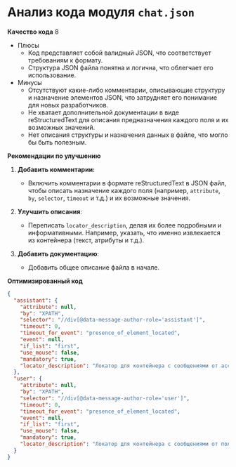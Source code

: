 # Анализ кода модуля `chat.json`

**Качество кода**
8
-  Плюсы
    - Код представляет собой валидный JSON, что соответствует требованиям к формату.
    - Структура JSON файла понятна и логична, что облегчает его использование.
-  Минусы
    - Отсутствуют какие-либо комментарии, описывающие структуру и назначение элементов JSON, что затрудняет его понимание для новых разработчиков.
    - Не хватает дополнительной документации в виде reStructuredText для описания предназначения каждого поля и их возможных значений.
    - Нет описания структуры и назначения данных в файле, что могло бы быть полезным.

**Рекомендации по улучшению**

1.  **Добавить комментарии:**
    -   Включить комментарии в формате reStructuredText в JSON файл, чтобы описать назначение каждого поля (например, `attribute`, `by`, `selector`, `timeout` и т.д.) и их возможные значения.

2.  **Улучшить описания**:
    -  Переписать `locator_description`, делая их более подробными и информативными. Например, указать, что именно извлекается из контейнера (текст, атрибуты и т.д.).

3. **Добавить документацию**:
   - Добавить общее описание файла в начале.

**Оптимизированный код**
```json
{
  "assistant": {
    "attribute": null,
    "by": "XPATH",
    "selector": "//div[@data-message-author-role='assistant']",
    "timeout": 0,
    "timeout_for_event": "presence_of_element_located",
    "event": null,
    "if_list": "first",
    "use_mouse": false,
    "mandatory": true,
    "locator_description": "Локатор для контейнера с сообщениями от ассистента. Извлекает весь контейнер, из которого в коде извлекается текстовое содержимое."
  },
  "user": {
    "attribute": null,
    "by": "XPATH",
    "selector": "//div[@data-message-author-role='user']",
    "timeout": 0,
    "timeout_for_event": "presence_of_element_located",
    "event": null,
    "if_list": "first",
    "use_mouse": false,
    "mandatory": true,
    "locator_description": "Локатор для контейнера с сообщениями от пользователя. Извлекает весь контейнер, из которого в коде извлекается текстовое содержимое."
  }
}
```